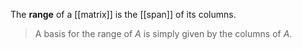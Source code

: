 The **range** of a [[matrix]] is the [[span]] of its columns. 

> A basis for the range of $A$ is simply given by the columns of $A$.